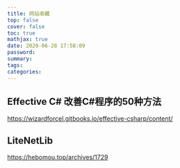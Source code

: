 ```yaml
---
title: 网站收藏
top: false
cover: false
toc: true
mathjax: true
date: 2020-06-28 17:58:09
password:
summary:
tags:
categories:
---
```


## Effective C# 改善C#程序的50种方法
https://wizardforcel.gitbooks.io/effective-csharp/content/

## LiteNetLib
https://hebomou.top/archives/1729

